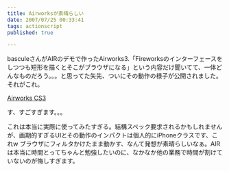 ```yaml
---
title: Airworksが素晴らしい
date: 2007/07/25 00:33:41
tags: actionscript
published: true

---
```


<p>basculeさんがAIRのデモで作ったAirworks3.「Fireworksのインターフェースをしつつも短形を描くとそこがブラウザになる」という内容だけ聞いてて、一体どんなものだろう。。。と思ってた矢先、ついにその動作の様子が公開されました。それがこれ。</p>

<p><a href="http://faces.jp/2007/07/airworks_cs3.html">Airworks CS3</a></p>


<p>す、すごすぎます。。。</p>

<p>これは本当に実際に使ってみたすぎる。結構スペック要求されるかもしれませんが、画期的すぎるUIとその動作のインパクトは個人的にiPhoneクラスです、これw ブラウザにフィルタかけたまま動かす、なんて発想が素晴らしいなぁ。AIRは本当に時間とってちゃんと勉強したいのに、なかなか他の業務で時間が割けていないのが悔しすぎます。</p>


